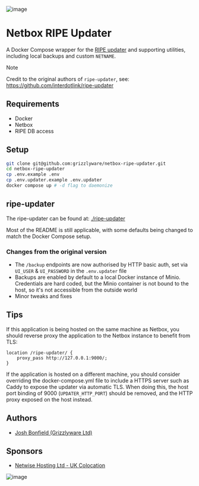 ![image](https://github.com/grizzlyware/netbox-ripe-updater/assets/1097093/f8b7442d-2223-4486-b33b-f4fb77314727)

# Netbox RIPE Updater

A Docker Compose wrapper for the [RIPE updater](https://github.com/interdotlink/ripe-updater) and supporting utilities, including local backups and custom `NETNAME`.

> [!NOTE]  
> Credit to the original authors of `ripe-updater`, see: https://github.com/interdotlink/ripe-updater

## Requirements

* Docker
* Netbox
* RIPE DB access

## Setup

```bash
git clone git@github.com:grizzlyware/netbox-ripe-updater.git
cd netbox-ripe-updater
cp .env.example .env
cp .env.updater.example .env.updater
docker compose up # -d flag to daemonize
```

## ripe-updater

The ripe-updater can be found at: [./ripe-updater](./ripe-updater)

Most of the README is still applicable, with some defaults being changed to match the Docker Compose setup.

### Changes from the original version

* The `/backup` endpoints are now authorised by HTTP basic auth, set via `UI_USER` & `UI_PASSWORD` in the `.env.updater` file
* Backups are enabled by default to a local Docker instance of Minio. Credentials are hard coded, but the Minio container is not bound to the host, so it's not accessible from the outside world
* Minor tweaks and fixes

## Tips

If this application is being hosted on the same machine as Netbox, you should reverse proxy the application to the Netbox instance to benefit from TLS:

```nginx
location /ripe-updater/ {
    proxy_pass http://127.0.0.1:9000/;
} 
```

If the application is hosted on a different machine, you should consider overriding the docker-compose.yml file to include a HTTPS server such as Caddy to expose the updater via automatic TLS. When doing this, the host port binding of 9000 (`UPDATER_HTTP_PORT`) should be removed, and the HTTP proxy exposed on the host instead.

## Authors

* [Josh Bonfield (Grizzlyware Ltd)](https://www.grizzlyware.com)

## Sponsors

* [Netwise Hosting Ltd - UK Colocation](https://www.netwise.co.uk)

![image](https://github.com/grizzlyware/netbox-ripe-updater/assets/1097093/d8e86231-9f59-4981-b196-c156a5fed326)

